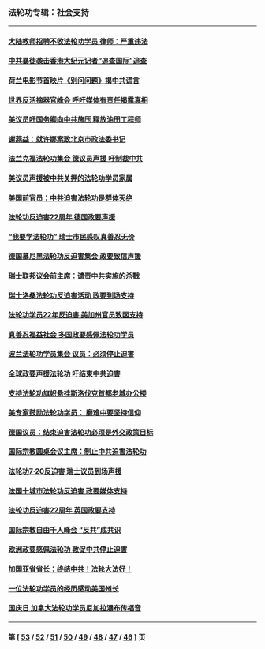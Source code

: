 ### 法轮功专辑：社会支持
---
#### [大陆教师招聘不收法轮功学员 律师：严重违法](../../pages/nf4386/n13365839.md?11300430) 
#### [中共暴徒袭击香港大纪元记者“追查国际”追查](../../pages/nf4386/n13343404.md?11300430) 
#### [荷兰电影节首映片《别问问题》揭中共谎言](../../pages/nf4386/n13321179.md?11300430) 
#### [世界反活摘器官峰会 呼吁媒体有责任揭露真相](../../pages/nf4386/n13264475.md?11300430) 
#### [美议员吁国务卿向中共施压 释放油田工程师](../../pages/nf4386/n13233845.md?11300430) 
#### [谢燕益：就许娜案致北京市政法委书记](../../pages/nf4386/n13182701.md?11300430) 
#### [法兰克福法轮功集会 德议员声援 吁制裁中共](../../pages/nf4386/n13175975.md?11300430) 
#### [美议员声援被中共关押的法轮功学员家属](../../pages/nf4386/n13158310.md?11300430) 
#### [美国前官员：中共迫害法轮功是群体灭绝](../../pages/nf4386/n13157750.md?11300430) 
#### [法轮功反迫害22周年 德国政要声援](../../pages/nf4386/n13143632.md?11300430) 
#### [“我要学法轮功” 瑞士市民感叹真善忍无价](../../pages/nf4386/n13129633.md?11300430) 
#### [德国慕尼黑法轮功反迫害集会 政要致信声援](../../pages/nf4386/n13129148.md?11300430) 
#### [瑞士联邦议会前主席：谴责中共实施的杀戮](../../pages/nf4386/n13127336.md?11300430) 
#### [瑞士洛桑法轮功反迫害活动 政要到场支持](../../pages/nf4386/n13119398.md?11300430) 
#### [法轮功学员22年反迫害 美加州官员致函支持](../../pages/nf4386/n13118879.md?11300430) 
#### [真善忍福益社会 多国政要感佩法轮功学员](../../pages/nf4386/n13116951.md?11300430) 
#### [波兰法轮功学员集会 议员：必须停止迫害](../../pages/nf4386/n13116685.md?11300430) 
#### [全球政要声援法轮功 吁结束中共迫害](../../pages/nf4386/n13114441.md?11300430) 
#### [支持法轮功旗帜悬挂斯洛伐克首都老城办公楼](../../pages/nf4386/n13112261.md?11300430) 
#### [美专家鼓励法轮功学员： 磨难中要坚持信仰](../../pages/nf4386/n13108359.md?11300430) 
#### [德国议员：结束迫害法轮功必须是外交政策目标](../../pages/nf4386/n13109600.md?11300430) 
#### [国际宗教圆桌会议主席：制止中共迫害法轮功](../../pages/nf4386/n13108177.md?11300430) 
#### [法轮功7·20反迫害 瑞士议员到场声援](../../pages/nf4386/n13107072.md?11300430) 
#### [法国十城市法轮功反迫害 政要媒体支持](../../pages/nf4386/n13104833.md?11300430) 
#### [法轮功反迫害22周年 英国政要支持](../../pages/nf4386/n13091349.md?11300430) 
#### [国际宗教自由千人峰会 “反共”成共识](../../pages/nf4386/n13091403.md?11300430) 
#### [欧洲政要感佩法轮功 敦促中共停止迫害](../../pages/nf4386/n13090743.md?11300430) 
#### [加国亚省省长：终结中共！法轮大法好！](../../pages/nf4386/n13084394.md?11300430) 
#### [一位法轮功学员的经历感动美国州长](../../pages/nf4386/n13078953.md?11300430) 
#### [国庆日 加拿大法轮功学员尼加拉瀑布传福音](../../pages/nf4386/n13064493.md?11300430) 

---
#### 第 [ [53](./53.md?11300430) / [52](./52.md?11300430) / [51](./51.md?11300430) / [50](./50.md?11300430) / [49](./49.md?11300430) / [48](./48.md?11300430) / [47](./47.md?11300430) / [46](./46.md?11300430) ] 页
